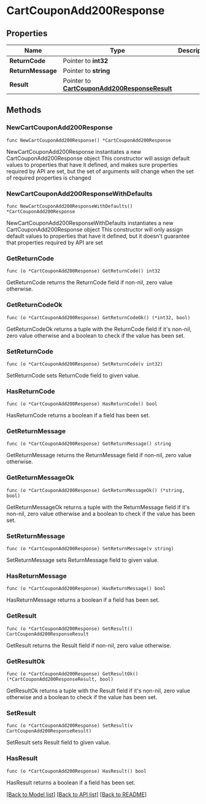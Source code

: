 # CartCouponAdd200Response

## Properties

Name | Type | Description | Notes
------------ | ------------- | ------------- | -------------
**ReturnCode** | Pointer to **int32** |  | [optional] 
**ReturnMessage** | Pointer to **string** |  | [optional] 
**Result** | Pointer to [**CartCouponAdd200ResponseResult**](CartCouponAdd200ResponseResult.md) |  | [optional] 

## Methods

### NewCartCouponAdd200Response

`func NewCartCouponAdd200Response() *CartCouponAdd200Response`

NewCartCouponAdd200Response instantiates a new CartCouponAdd200Response object
This constructor will assign default values to properties that have it defined,
and makes sure properties required by API are set, but the set of arguments
will change when the set of required properties is changed

### NewCartCouponAdd200ResponseWithDefaults

`func NewCartCouponAdd200ResponseWithDefaults() *CartCouponAdd200Response`

NewCartCouponAdd200ResponseWithDefaults instantiates a new CartCouponAdd200Response object
This constructor will only assign default values to properties that have it defined,
but it doesn't guarantee that properties required by API are set

### GetReturnCode

`func (o *CartCouponAdd200Response) GetReturnCode() int32`

GetReturnCode returns the ReturnCode field if non-nil, zero value otherwise.

### GetReturnCodeOk

`func (o *CartCouponAdd200Response) GetReturnCodeOk() (*int32, bool)`

GetReturnCodeOk returns a tuple with the ReturnCode field if it's non-nil, zero value otherwise
and a boolean to check if the value has been set.

### SetReturnCode

`func (o *CartCouponAdd200Response) SetReturnCode(v int32)`

SetReturnCode sets ReturnCode field to given value.

### HasReturnCode

`func (o *CartCouponAdd200Response) HasReturnCode() bool`

HasReturnCode returns a boolean if a field has been set.

### GetReturnMessage

`func (o *CartCouponAdd200Response) GetReturnMessage() string`

GetReturnMessage returns the ReturnMessage field if non-nil, zero value otherwise.

### GetReturnMessageOk

`func (o *CartCouponAdd200Response) GetReturnMessageOk() (*string, bool)`

GetReturnMessageOk returns a tuple with the ReturnMessage field if it's non-nil, zero value otherwise
and a boolean to check if the value has been set.

### SetReturnMessage

`func (o *CartCouponAdd200Response) SetReturnMessage(v string)`

SetReturnMessage sets ReturnMessage field to given value.

### HasReturnMessage

`func (o *CartCouponAdd200Response) HasReturnMessage() bool`

HasReturnMessage returns a boolean if a field has been set.

### GetResult

`func (o *CartCouponAdd200Response) GetResult() CartCouponAdd200ResponseResult`

GetResult returns the Result field if non-nil, zero value otherwise.

### GetResultOk

`func (o *CartCouponAdd200Response) GetResultOk() (*CartCouponAdd200ResponseResult, bool)`

GetResultOk returns a tuple with the Result field if it's non-nil, zero value otherwise
and a boolean to check if the value has been set.

### SetResult

`func (o *CartCouponAdd200Response) SetResult(v CartCouponAdd200ResponseResult)`

SetResult sets Result field to given value.

### HasResult

`func (o *CartCouponAdd200Response) HasResult() bool`

HasResult returns a boolean if a field has been set.


[[Back to Model list]](../README.md#documentation-for-models) [[Back to API list]](../README.md#documentation-for-api-endpoints) [[Back to README]](../README.md)


